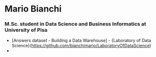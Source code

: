 # Mario Bianchi
### M.Sc. student in Data Science and Business Informatics at University of Pisa

+ [Answers dataset - Building a Data Warehouse] - {Laboratory of Data Science}(https://github.com/bianchimario/LaboratoryOfDataScience)
+ 
